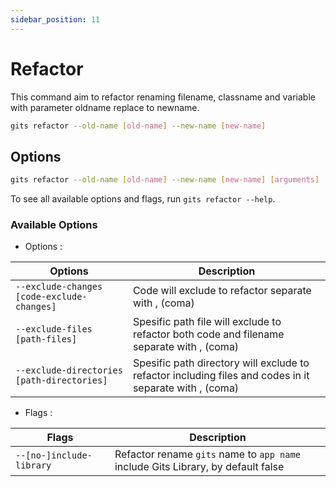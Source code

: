 ```yaml
---
sidebar_position: 11
---
```


# Refactor

This command aim to refactor renaming filename, classname and variable with parameter oldname replace to newname.

```bash
gits refactor --old-name [old-name] --new-name [new-name]
```

## Options

```bash
gits refactor --old-name [old-name] --new-name [new-name] [arguments]
```

To see all available options and flags, run `gits refactor --help`.

### Available Options

- Options :
  
| Options | Description |
|----------|-------------|
| `--exclude-changes [code-exclude-changes]` | Code will exclude to refactor separate with , (coma) |
| `--exclude-files [path-files]` | Spesific path file will exclude to refactor both code and filename separate with , (coma) |
| `--exclude-directories [path-directories]` | Spesific path directory will exclude to refactor including files and codes in it separate with , (coma) |

- Flags :
  
| Flags | Description |
|----------|-------------|
| `--[no-]include-library` | Refactor rename `gits` name to `app name` include Gits Library, by default false |
